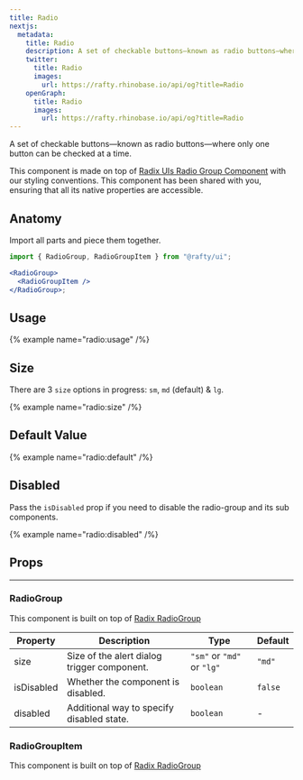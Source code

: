 ```yaml
---
title: Radio
nextjs:
  metadata:
    title: Radio
    description: A set of checkable buttons—known as radio buttons—where only one button can be checked at a time.
    twitter:
      title: Radio
      images:
        url: https://rafty.rhinobase.io/api/og?title=Radio
    openGraph:
      title: Radio
      images:
        url: https://rafty.rhinobase.io/api/og?title=Radio
---
```


A set of checkable buttons—known as radio buttons—where only one button can be checked at a time.

This component is made on top of [Radix UIs Radio Group Component](https://www.radix-ui.com/primitives/docs/components/radio-group) with our styling conventions. This component has been shared with you, ensuring that all its native properties are accessible.

## Anatomy

Import all parts and piece them together.

```jsx
import { RadioGroup, RadioGroupItem } from "@rafty/ui";

<RadioGroup>
  <RadioGroupItem />
</RadioGroup>;
```

## Usage

{% example name="radio:usage" /%}

## Size

There are 3 `size` options in progress: `sm`, `md` (default) & `lg`.

{% example name="radio:size" /%}

## Default Value

{% example name="radio:default" /%}

## Disabled

Pass the `isDisabled` prop if you need to disable the radio-group and its sub components.

{% example name="radio:disabled" /%}

## Props

---

### RadioGroup

This component is built on top of [Radix RadioGroup](https://www.radix-ui.com/primitives/docs/components/radio-group#root)

| Property   | Description                                 | Type                       | Default |
| ---------- | ------------------------------------------- | -------------------------- | ------- |
| size       | Size of the alert dialog trigger component. | `"sm"` or `"md"` or `"lg"` | `"md"`  |
| isDisabled | Whether the component is disabled.          | `boolean`                  | `false` |
| disabled   | Additional way to specify disabled state.   | `boolean`                  | -       |

### RadioGroupItem

This component is built on top of [Radix RadioGroup](https://www.radix-ui.com/primitives/docs/components/radio-group#item)
